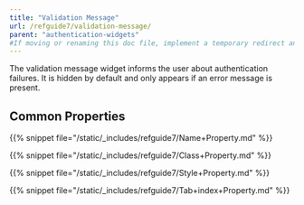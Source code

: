 ```yaml
---
title: "Validation Message"
url: /refguide7/validation-message/
parent: "authentication-widgets"
#If moving or renaming this doc file, implement a temporary redirect and let the respective team know they should update the URL in the product. See Mapping to Products for more details.
---
```



The validation message widget informs the user about authentication failures. It is hidden by default and only appears if an error message is present.   

## Common Properties

{{% snippet file="/static/_includes/refguide7/Name+Property.md" %}}

{{% snippet file="/static/_includes/refguide7/Class+Property.md" %}}

{{% snippet file="/static/_includes/refguide7/Style+Property.md" %}}

{{% snippet file="/static/_includes/refguide7/Tab+index+Property.md" %}}
